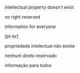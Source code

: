 intellectual property doesn't exist

no right reserved

information for everyone

[pt-br]

propriedade intelectual não existe

nenhum direto reservado

informação para todos
